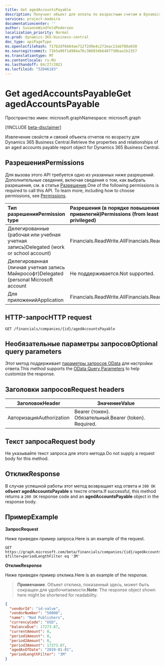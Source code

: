 ```yaml
---
title: Get agedAccountsPayable
description: Получает объект для оплаты по возрастным счетам в Dynamics 365 Business Central.
services: project-madeira
documentationcenter: ''
author: SusanneWindfeldPedersen
localization_priority: Normal
ms.prod: dynamics-365-business-central
doc_type: apiPageType
ms.openlocfilehash: 717b2df6664ae712f2d9e4c273eac13abf88a930
ms.sourcegitcommit: 71b5a96f14984a76c386934b648f730baa1b2357
ms.translationtype: MT
ms.contentlocale: ru-RU
ms.lasthandoff: 04/27/2021
ms.locfileid: "52046183"
---
```

# <a name="get-agedaccountspayable"></a><span data-ttu-id="67804-103">Get agedAccountsPayable</span><span class="sxs-lookup"><span data-stu-id="67804-103">Get agedAccountsPayable</span></span>

<span data-ttu-id="67804-104">Пространство имен: microsoft.graph</span><span class="sxs-lookup"><span data-stu-id="67804-104">Namespace: microsoft.graph</span></span>

[!INCLUDE [beta-disclaimer](../../includes/beta-disclaimer.md)]

<span data-ttu-id="67804-105">Извлечение свойств и связей объекта отчетов по возрасту для Dynamics 365 Business Central.</span><span class="sxs-lookup"><span data-stu-id="67804-105">Retrieve the properties and relationships of an aged accounts payable report object for Dynamics 365 Business Central.</span></span>

## <a name="permissions"></a><span data-ttu-id="67804-106">Разрешения</span><span class="sxs-lookup"><span data-stu-id="67804-106">Permissions</span></span>
<span data-ttu-id="67804-p101">Для вызова этого API требуется одно из указанных ниже разрешений. Дополнительные сведения, включая сведения о том, как выбрать разрешения, см. в статье [Разрешения](/graph/permissions-reference).</span><span class="sxs-lookup"><span data-stu-id="67804-p101">One of the following permissions is required to call this API. To learn more, including how to choose permissions, see [Permissions](/graph/permissions-reference).</span></span>

|<span data-ttu-id="67804-109">Тип разрешения</span><span class="sxs-lookup"><span data-stu-id="67804-109">Permission type</span></span> |<span data-ttu-id="67804-110">Разрешения (в порядке повышения привилегий)</span><span class="sxs-lookup"><span data-stu-id="67804-110">Permissions (from least to most privileged)</span></span>|
|:---------------|:------------------------------------------|
|<span data-ttu-id="67804-111">Делегированные (рабочая или учебная учетная запись)</span><span class="sxs-lookup"><span data-stu-id="67804-111">Delegated (work or school account)</span></span>|<span data-ttu-id="67804-112">Financials.ReadWrite.All</span><span class="sxs-lookup"><span data-stu-id="67804-112">Financials.ReadWrite.All</span></span> |
|<span data-ttu-id="67804-113">Делегированная (личная учетная запись Майкрософт)</span><span class="sxs-lookup"><span data-stu-id="67804-113">Delegated (personal Microsoft account</span></span>|<span data-ttu-id="67804-114">Не поддерживается.</span><span class="sxs-lookup"><span data-stu-id="67804-114">Not supported.</span></span>|
|<span data-ttu-id="67804-115">Для приложений</span><span class="sxs-lookup"><span data-stu-id="67804-115">Application</span></span>|<span data-ttu-id="67804-116">Financials.ReadWrite.All</span><span class="sxs-lookup"><span data-stu-id="67804-116">Financials.ReadWrite.All</span></span>|

## <a name="http-request"></a><span data-ttu-id="67804-117">HTTP-запрос</span><span class="sxs-lookup"><span data-stu-id="67804-117">HTTP request</span></span>
```http
GET /financials/companies/{id}/agedAccountsPayable
```
## <a name="optional-query-parameters"></a><span data-ttu-id="67804-118">Необязательные параметры запросов</span><span class="sxs-lookup"><span data-stu-id="67804-118">Optional query parameters</span></span>
<span data-ttu-id="67804-119">Этот метод поддерживает [параметры запросов OData](/graph/query-parameters) для настройки ответа.</span><span class="sxs-lookup"><span data-stu-id="67804-119">This method supports the [OData Query Parameters](/graph/query-parameters) to help customize the response.</span></span>

## <a name="request-headers"></a><span data-ttu-id="67804-120">Заголовки запросов</span><span class="sxs-lookup"><span data-stu-id="67804-120">Request headers</span></span>
|<span data-ttu-id="67804-121">Заголовок</span><span class="sxs-lookup"><span data-stu-id="67804-121">Header</span></span>        |<span data-ttu-id="67804-122">Значение</span><span class="sxs-lookup"><span data-stu-id="67804-122">Value</span></span>                     |
|--------------|--------------------------|
|<span data-ttu-id="67804-123">Авторизация</span><span class="sxs-lookup"><span data-stu-id="67804-123">Authorization</span></span> |<span data-ttu-id="67804-p102">Bearer {токен}. Обязательный.</span><span class="sxs-lookup"><span data-stu-id="67804-p102">Bearer {token}. Required.</span></span> |

## <a name="request-body"></a><span data-ttu-id="67804-126">Текст запроса</span><span class="sxs-lookup"><span data-stu-id="67804-126">Request body</span></span>
<span data-ttu-id="67804-127">Не указывайте текст запроса для этого метода.</span><span class="sxs-lookup"><span data-stu-id="67804-127">Do not supply a request body for this method.</span></span>

## <a name="response"></a><span data-ttu-id="67804-128">Отклик</span><span class="sxs-lookup"><span data-stu-id="67804-128">Response</span></span>
<span data-ttu-id="67804-129">В случае успешной работы этот метод возвращает код ответа и `200 OK` **объект agedAccountsPayable** в тексте ответа.</span><span class="sxs-lookup"><span data-stu-id="67804-129">If successful, this method returns a `200 OK` response code and an **agedAccountsPayable** object in the response body.</span></span>

## <a name="example"></a><span data-ttu-id="67804-130">Пример</span><span class="sxs-lookup"><span data-stu-id="67804-130">Example</span></span>

<span data-ttu-id="67804-131">**Запрос**</span><span class="sxs-lookup"><span data-stu-id="67804-131">**Request**</span></span>

<span data-ttu-id="67804-132">Ниже приведен пример запроса.</span><span class="sxs-lookup"><span data-stu-id="67804-132">Here is an example of the request.</span></span>
```http
GET https://graph.microsoft.com/beta/financials/companies/{id}/agedAccountsPayable?$filter=periodLengthFilter eq '3M'
```

<span data-ttu-id="67804-133">**Отклик**</span><span class="sxs-lookup"><span data-stu-id="67804-133">**Response**</span></span>

<span data-ttu-id="67804-134">Ниже приведен пример отклика.</span><span class="sxs-lookup"><span data-stu-id="67804-134">Here is an example of the response.</span></span> 

> <span data-ttu-id="67804-135">**Примечание**. Объект отклика, показанный здесь, может быть сокращен для удобочитаемости.</span><span class="sxs-lookup"><span data-stu-id="67804-135">**Note**: The response object shown here might be shortened for readability.</span></span>

```json
{
  "vendorId": "id-value",
  "vendorNumber": "50000",
  "name": "Nod Publishers",
  "currencyCode": "USD",
  "balanceDue": 17273.87,
  "currentAmount": 0,
  "period1Amount": 0,
  "period2Amount": 0,
  "period3Amount": 17273.87,
  "agedAsOfDate": "2019-01-01",
  "periodLengthFilter": "3M"  
}
```


